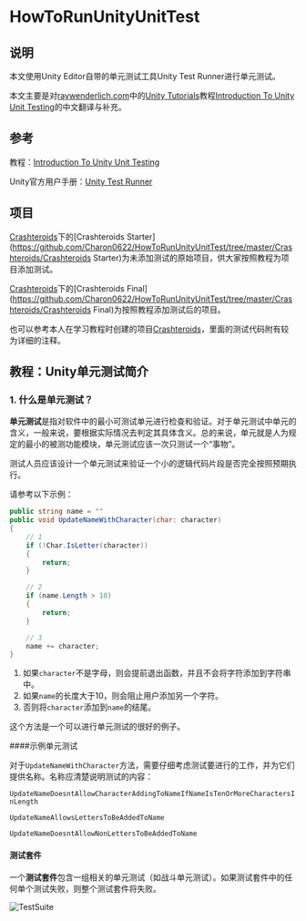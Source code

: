 # HowToRunUnityUnitTest



## 说明

本文使用Unity Editor自带的单元测试工具Unity Test Runner进行单元测试。

本文主要是对[raywenderlich.com](https://www.raywenderlich.com/)中的[Unity Tutorials](https://www.raywenderlich.com/unity)教程[Introduction To Unity Unit Testing](https://www.raywenderlich.com/9454-introduction-to-unity-unit-testing)的中文翻译与补充。



## 参考

教程：[Introduction To Unity Unit Testing](https://www.raywenderlich.com/9454-introduction-to-unity-unit-testing)

Unity官方用户手册：[Unity Test Runner](https://docs.unity3d.com/Manual/testing-editortestsrunner.html)



## 项目

[Crashteroids](https://github.com/Charon0622/HowToRunUnityUnitTest/tree/master/Crashteroids)下的[Crashteroids Starter](https://github.com/Charon0622/HowToRunUnityUnitTest/tree/master/Crashteroids/Crashteroids Starter)为未添加测试的原始项目，供大家按照教程为项目添加测试。

[Crashteroids](https://github.com/Charon0622/HowToRunUnityUnitTest/tree/master/Crashteroids)下的[Crashteroids Final](https://github.com/Charon0622/HowToRunUnityUnitTest/tree/master/Crashteroids/Crashteroids Final)为按照教程添加测试后的项目。

也可以参考本人在学习教程时创建的项目[Crashteroids](https://github.com/Charon0622/Crashteroids/tree/master/Crashteroids)，里面的测试代码附有较为详细的注释。



## 教程：Unity单元测试简介

### 1. 什么是单元测试？

**单元测试**是指对软件中的最小可测试单元进行检查和验证。对于单元测试中单元的含义，一般来说，要根据实际情况去判定其具体含义。总的来说，单元就是人为规定的最小的被测功能模块，单元测试应该一次只测试一个“事物”。

测试人员应该设计一个单元测试来验证一个小的逻辑代码片段是否完全按照预期执行。

请参考以下示例：

```c#
public string name = ""
public void UpdateNameWithCharacter(char: character)
{
    // 1
    if (!Char.IsLetter(character))
    {
        return;
    }

    // 2
    if (name.Length > 10)
    {
        return;
    }

    // 3
    name += character;
}
```

1. 如果```character```不是字母，则会提前退出函数，并且不会将字符添加到字符串中。
2. 如果```name```的长度大于10，则会阻止用户添加另一个字符。
3. 否则将```character```添加到```name```的结尾。

这个方法是一个可以进行单元测试的很好的例子。

####示例单元测试

对于```UpdateNameWithCharacter```方法，需要仔细考虑测试要进行的工作，并为它们提供名称。名称应清楚说明测试的内容：

```UpdateNameDoesntAllowCharacterAddingToNameIfNameIsTenOrMoreCharactersInLength```

```UpdateNameAllowsLettersToBeAddedToName```

```UpdateNameDoesntAllowNonLettersToBeAddedToName```

#### 测试套件

一个**测试套件**包含一组相关的单元测试（如战斗单元测试）。如果测试套件中的任何单个测试失败，则整个测试套件将失败。

![TestSuite](Pic/TestSuite.png)


